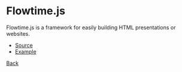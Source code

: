 # Flowtime.js

Flowtime.js is a framework for easily building HTML presentations or websites.

* [Source](https://github.com/marcolago/flowtime.js)
* [Example](http://flowtime-js.marcolago.com/)

[Back](0.md)

